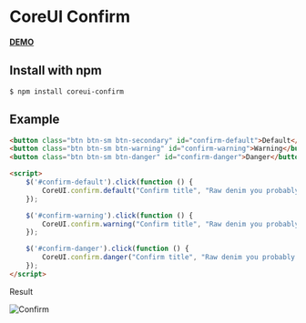 # CoreUI Confirm

**[DEMO](https://shabuninil.github.io/coreui-confirm)**

## Install with npm
`$ npm install coreui-confirm`

## Example

```html
<button class="btn btn-sm btn-secondary" id="confirm-default">Default</button>
<button class="btn btn-sm btn-warning" id="confirm-warning">Warning</button>
<button class="btn btn-sm btn-danger" id="confirm-danger">Danger</button>

<script>
    $('#confirm-default').click(function () {
        CoreUI.confirm.default("Confirm title", "Raw denim you probably haven't heard of them jean shorts Austin?");
    });

    $('#confirm-warning').click(function () {
        CoreUI.confirm.warning("Confirm title", "Raw denim you probably haven't heard of them jean shorts Austin?");
    });

    $('#confirm-danger').click(function () {
        CoreUI.confirm.danger("Confirm title", "Raw denim you probably haven't heard of them jean shorts Austin?");
    });
</script>
```

Result

![Confirm](https://raw.githubusercontent.com/shabuninil/coreui-confirm/main/preview.png)
